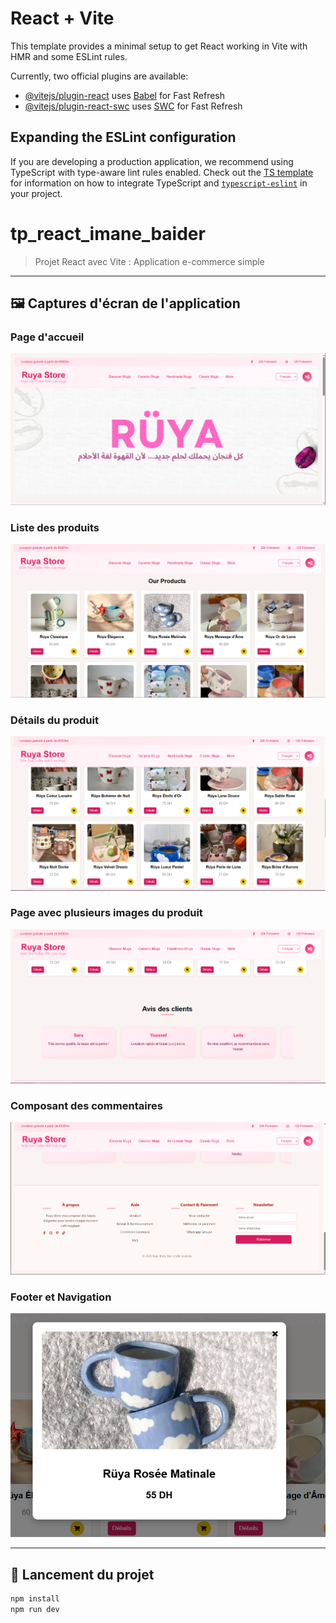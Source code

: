 # React + Vite

This template provides a minimal setup to get React working in Vite with HMR and some ESLint rules.

Currently, two official plugins are available:

- [@vitejs/plugin-react](https://github.com/vitejs/vite-plugin-react/blob/main/packages/plugin-react) uses [Babel](https://babeljs.io/) for Fast Refresh
- [@vitejs/plugin-react-swc](https://github.com/vitejs/vite-plugin-react/blob/main/packages/plugin-react-swc) uses [SWC](https://swc.rs/) for Fast Refresh

## Expanding the ESLint configuration

If you are developing a production application, we recommend using TypeScript with type-aware lint rules enabled. Check out the [TS template](https://github.com/vitejs/vite/tree/main/packages/create-vite/template-react-ts) for information on how to integrate TypeScript and [`typescript-eslint`](https://typescript-eslint.io) in your project.
# tp_react_imane_baider

> Projet React avec Vite : Application e-commerce simple

---

## 🖼️ Captures d'écran de l'application

### Page d'accueil
![React Screenshot 1](https://github.com/imanebaider/tp_react_imane_baider/blob/master/react1.PNG?raw=true)

### Liste des produits
![React Screenshot 2](https://github.com/imanebaider/tp_react_imane_baider/blob/master/react2.PNG?raw=true)

### Détails du produit
![React Screenshot 3](https://github.com/imanebaider/tp_react_imane_baider/blob/master/react3.PNG?raw=true)

### Page avec plusieurs images du produit
![React Screenshot 4](https://github.com/imanebaider/tp_react_imane_baider/blob/master/react4.PNG?raw=true)

### Composant des commentaires
![React Screenshot 5](https://github.com/imanebaider/tp_react_imane_baider/blob/master/react5.PNG?raw=true)

### Footer et Navigation
![React Screenshot 6](https://github.com/imanebaider/tp_react_imane_baider/blob/master/react6.PNG?raw=true)

---

## 🚀 Lancement du projet

```bash
npm install
npm run dev
